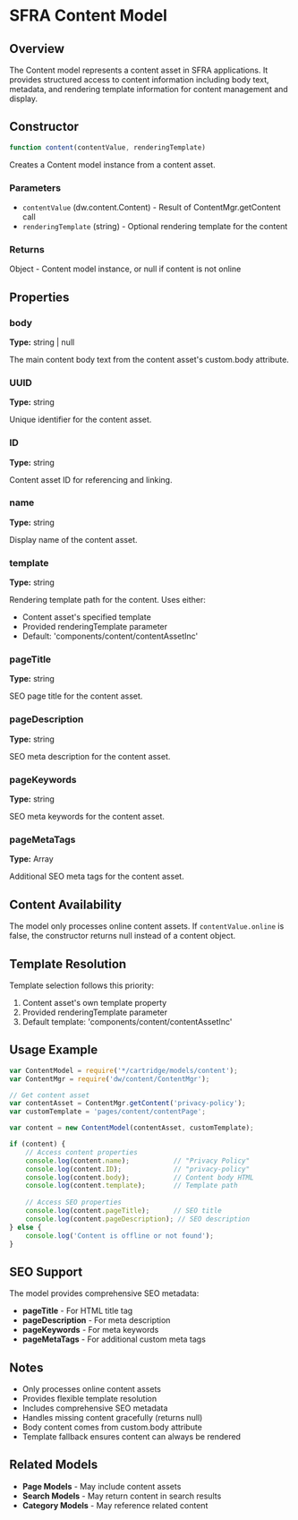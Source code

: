 # SFRA Content Model

## Overview

The Content model represents a content asset in SFRA applications. It provides structured access to content information including body text, metadata, and rendering template information for content management and display.

## Constructor

```javascript
function content(contentValue, renderingTemplate)
```

Creates a Content model instance from a content asset.

### Parameters

- `contentValue` (dw.content.Content) - Result of ContentMgr.getContent call
- `renderingTemplate` (string) - Optional rendering template for the content

### Returns

Object - Content model instance, or null if content is not online

## Properties

### body
**Type:** string | null

The main content body text from the content asset's custom.body attribute.

### UUID
**Type:** string

Unique identifier for the content asset.

### ID
**Type:** string

Content asset ID for referencing and linking.

### name
**Type:** string

Display name of the content asset.

### template
**Type:** string

Rendering template path for the content. Uses either:
- Content asset's specified template
- Provided renderingTemplate parameter
- Default: 'components/content/contentAssetInc'

### pageTitle
**Type:** string

SEO page title for the content asset.

### pageDescription
**Type:** string

SEO meta description for the content asset.

### pageKeywords
**Type:** string

SEO meta keywords for the content asset.

### pageMetaTags
**Type:** Array

Additional SEO meta tags for the content asset.

## Content Availability

The model only processes online content assets. If `contentValue.online` is false, the constructor returns null instead of a content object.

## Template Resolution

Template selection follows this priority:
1. Content asset's own template property
2. Provided renderingTemplate parameter
3. Default template: 'components/content/contentAssetInc'

## Usage Example

```javascript
var ContentModel = require('*/cartridge/models/content');
var ContentMgr = require('dw/content/ContentMgr');

// Get content asset
var contentAsset = ContentMgr.getContent('privacy-policy');
var customTemplate = 'pages/content/contentPage';

var content = new ContentModel(contentAsset, customTemplate);

if (content) {
    // Access content properties
    console.log(content.name);           // "Privacy Policy"
    console.log(content.ID);             // "privacy-policy"
    console.log(content.body);           // Content body HTML
    console.log(content.template);       // Template path
    
    // Access SEO properties
    console.log(content.pageTitle);      // SEO title
    console.log(content.pageDescription); // SEO description
} else {
    console.log('Content is offline or not found');
}
```

## SEO Support

The model provides comprehensive SEO metadata:
- **pageTitle** - For HTML title tag
- **pageDescription** - For meta description
- **pageKeywords** - For meta keywords
- **pageMetaTags** - For additional custom meta tags

## Notes

- Only processes online content assets
- Provides flexible template resolution
- Includes comprehensive SEO metadata
- Handles missing content gracefully (returns null)
- Body content comes from custom.body attribute
- Template fallback ensures content can always be rendered

## Related Models

- **Page Models** - May include content assets
- **Search Models** - May return content in search results
- **Category Models** - May reference related content
